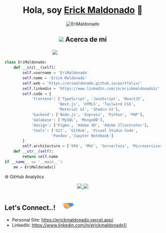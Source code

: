 <div align="center">
  <h1 align="center">Hola, soy <a href="https://erimaldonado.github.io/portfolio/">Erick Maldonado</a> 👋</h1>
</div>

<p align="center">
  <img src="https://komarev.com/ghpvc/?username=EriMaldonado&label=Profile%20views&color=0e75b6&style=flat" alt="EriMaldonado" />
</p>

## <p align="center"><picture><img src="https://github.com/7oSkaaa/7oSkaaa/blob/main/Images/about_me.gif?raw=true" width="40px"></picture> Acerca de mí</p>

<picture> <img align="right" src="https://github.com/7oSkaaa/7oSkaaa/blob/main/Images/Right_Side.gif?raw=true" width="350px"></picture>

<br>

```python
class EriMaldonado:
    def __init__(self):
        self.username = 'EriMaldonado'
        self.name = 'Erick Maldonado'
        self.web = 'https://erimaldonado.github.io/portfolio/'
        self.linkedin = 'https://www.linkedin.com/in/erickmaldonado1/'
        self.code = {
            'frontend': ['TypeScript', 'JavaScript', 'ReactJS',
                        'Next.js', 'HTML5', 'Tailwind CSS',
                        'Material UI', 'Shadcn UI'],
            'backend': ['Node.js', 'Express', 'Python', 'PHP'],
            'database': ['MySQL', 'MongoDB'],
            'design': ['Figma', 'Adobe XD', 'Adobe Illustrator'],
            'tools': ['Git', 'GitHub', 'Visual Studio Code',
                     'Pandas','Jupyter Notebook']
        }
        self.architecture = ['SPA', 'MVC', 'Serverless', 'Microservices']
    def __str__(self):
        return self.name
if __name__ == '__main__':
    me = EriMaldonado()
```
⚙️  GitHub Analytics
<p align="center">
  <a href="https://github.com/EriMaldonado">
    <img height="180em" src="https://github-readme-stats-eight-theta.vercel.app/api?username=EriMaldonado&show_icons=true&theme=algolia&include_all_commits=true&count_private=true"/>
    <img height="180em" src="https://github-readme-stats-eight-theta.vercel.app/api/top-langs/?username=EriMaldonado&layout=compact&langs_count=8&theme=algolia"/>
  </a>
</p>

## <b> Let's Connect..!</b><img src="https://github.com/0xAbdulKhalid/0xAbdulKhalid/raw/main/assets/mdImages/handshake.gif" width ="80">

- Personal Site: https://erickmaldonado.vercel.app/
- LinkedIn: https://www.linkedin.com/in/erickmaldonado1/

